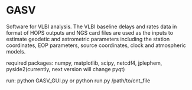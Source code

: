 # GASV
Software for VLBI analysis. The VLBI baseline delays and rates data in format of HOPS outputs and NGS card files are used as the inputs to estimate geodetic and astrometric parameters including the station coordinates, EOP parameters, source coordinates, clock and atmospheric models.

required packages: numpy, matplotlib, scipy, netcdf4, jplephem, pyside2(currently, next version will change pyqt)

run:
python GASV_GUI.py
or python run.py /path/to/cnt_file
